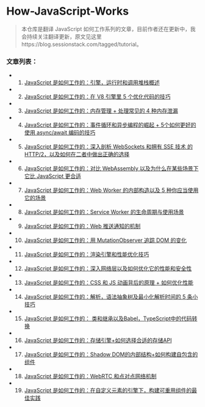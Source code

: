# How-JavaScript-Works

> 本仓库是翻译 JavaScript 如何工作系列的文章，目前作者还在更新中，我会持续关注翻译更新，原文见这里https://blog.sessionstack.com/tagged/tutorial。

### 文章列表：
- 1. [JavaScript 是如何工作的：引擎，运行时和调用堆栈概述](https://github.com/fe-doc/How-JavaScript-Works/blob/master/docs/How%20JavaScript%20works-%E5%BC%95%E6%93%8E%EF%BC%8C%E8%BF%90%E8%A1%8C%E6%97%B6%E5%92%8C%E8%B0%83%E7%94%A8%E5%A0%86%E6%A0%88%E6%A6%82%E8%BF%B0.md)
- 2. [JavaScript 是如何工作的：在 V8 引擎里 5 个优化代码的技巧](https://github.com/fe-doc/How-JavaScript-Works/blob/master/docs/How%20JavaScript%20works-%E5%9C%A8%20V8%20%E5%BC%95%E6%93%8E%E9%87%8C%205%20%E4%B8%AA%E4%BC%98%E5%8C%96%E4%BB%A3%E7%A0%81%E7%9A%84%E6%8A%80%E5%B7%A7.md)
- 3. [JavaScript 是如何工作的：内存管理 + 处理常见的 4 种内存泄漏](https://github.com/fe-doc/How-JavaScript-Works/blob/master/docs/How%20JavaScript%20works-%E5%86%85%E5%AD%98%E7%AE%A1%E7%90%86%20+%20%E5%A4%84%E7%90%86%E5%B8%B8%E8%A7%81%E7%9A%84%204%20%E7%A7%8D%E5%86%85%E5%AD%98%E6%B3%84%E6%BC%8F.md)
- 4. [JavaScript 是如何工作的：事件循环和异步编程的崛起 + 5个如何更好的使用 async/await 编码的技巧](https://github.com/fe-doc/How-JavaScript-Works/blob/master/docs/How%20JavaScript%20works-%E4%BA%8B%E4%BB%B6%E5%BE%AA%E7%8E%AF%E5%92%8C%E5%BC%82%E6%AD%A5%E7%BC%96%E7%A8%8B%E7%9A%84%E5%B4%9B%E8%B5%B7%20+%205%E4%B8%AA%E5%A6%82%E4%BD%95%E6%9B%B4%E5%A5%BD%E7%9A%84%E4%BD%BF%E7%94%A8%20async:await%20%E7%BC%96%E7%A0%81%E7%9A%84%E6%8A%80%E5%B7%A7.md)
- 5. [JavaScript 是如何工作的：深入剖析 WebSockets 和拥有 SSE 技术 的 HTTP/2，以及如何在二者中做出正确的选择](https://github.com/fe-doc/How-JavaScript-Works/blob/master/docs/How%20JavaScript%20works-%E6%B7%B1%E5%85%A5%E5%89%96%E6%9E%90%20WebSockets%20%E5%92%8C%E6%8B%A5%E6%9C%89%20SSE%20%E6%8A%80%E6%9C%AF%20%E7%9A%84%20HTTP:2%EF%BC%8C%E4%BB%A5%E5%8F%8A%E5%A6%82%E4%BD%95%E5%9C%A8%E4%BA%8C%E8%80%85%E4%B8%AD%E5%81%9A%E5%87%BA%E6%AD%A3%E7%A1%AE%E7%9A%84%E9%80%89%E6%8B%A9.md)
- 6. [JavaScript 是如何工作的：对比 WebAssembly 以及为什么在某些场景下它比 JavaScript 更合适](https://github.com/fe-doc/How-JavaScript-Works/blob/master/docs/How%20JavaScript%20works-%E5%AF%B9%E6%AF%94%20WebAssembly%20+%20%E4%B8%BA%E4%BB%80%E4%B9%88%E5%9C%A8%E6%9F%90%E4%BA%9B%E5%9C%BA%E6%99%AF%E4%B8%8B%E5%AE%83%E6%AF%94%20JavaScript%20%E6%9B%B4%E5%90%88%E9%80%82.md)
- 7. [JavaScript 是如何工作的：Web Worker 的内部构造以及 5 种你应当使用它的场景](https://github.com/fe-doc/How-JavaScript-Works/blob/master/docs/How%20JavaScript%20works-Web%20Worker%20%E7%9A%84%E5%86%85%E9%83%A8%E6%9E%84%E9%80%A0%E4%BB%A5%E5%8F%8A%205%20%E7%A7%8D%E4%BD%A0%E5%BA%94%E5%BD%93%E4%BD%BF%E7%94%A8%E5%AE%83%E7%9A%84%E5%9C%BA%E6%99%AF.md)
- 8. [JavaScript 是如何工作的：Service Worker 的生命周期与使用场景](https://github.com/fe-doc/How-JavaScript-Works/blob/master/docs/How%20JavaScript%20works-Service%20Worker%20%E7%9A%84%E7%94%9F%E5%91%BD%E5%91%A8%E6%9C%9F%E4%B8%8E%E4%BD%BF%E7%94%A8%E5%9C%BA%E6%99%AF.md)
- 9. [JavaScript 是如何工作的：Web 推送通知的机制](https://github.com/fe-doc/How-JavaScript-Works/blob/master/docs/How%20JavaScript%20works-Web%20%E6%8E%A8%E9%80%81%E9%80%9A%E7%9F%A5%E7%9A%84%E6%9C%BA%E5%88%B6.md)
- 10. [JavaScript 是如何工作的：用 MutationObserver 追踪 DOM 的变化](https://github.com/fe-doc/How-JavaScript-Works/blob/master/docs/How%20JavaScript%20works-%E7%94%A8%20MutationObserver%20%E8%BF%BD%E8%B8%AA%20DOM%20%E7%9A%84%E5%8F%98%E5%8C%96.md)
- 11. [JavaScript 是如何工作的：渲染引擎和性能优化技巧](https://github.com/fe-doc/How-JavaScript-Works/blob/master/docs/How%20JavaScript%20works-%E6%B8%B2%E6%9F%93%E5%BC%95%E6%93%8E%E5%92%8C%E6%80%A7%E8%83%BD%E4%BC%98%E5%8C%96%E6%8A%80%E5%B7%A7.md)
- 12. [JavaScript 是如何工作的：深入网络层以及如何优化它的性能和安全性](https://github.com/fe-doc/How-JavaScript-Works/blob/master/docs/How%20JavaScript%20works-%E6%B7%B1%E5%85%A5%E7%BD%91%E7%BB%9C%E5%B1%82%20+%20%E5%A6%82%E4%BD%95%E4%BC%98%E5%8C%96%E6%80%A7%E8%83%BD%E5%92%8C%E5%AE%89%E5%85%A8.md)
- 13. [JavaScript 是如何工作的：CSS 和 JS 动画背后的原理 + 如何优化性能](https://github.com/fe-doc/How-JavaScript-Works/blob/master/docs/How%20JavaScript%20works-CSS%20%E5%92%8C%20JS%20%E5%8A%A8%E7%94%BB%E8%83%8C%E5%90%8E%E7%9A%84%E5%8E%9F%E7%90%86%20+%20%E5%A6%82%E4%BD%95%E4%BC%98%E5%8C%96%E6%80%A7%E8%83%BD.md)
- 14. [JavaScript 是如何工作的：解析，语法抽象树及最小化解析时间的 5 条小技巧](https://github.com/fe-doc/How-JavaScript-Works/blob/master/docs/How%20JavaScript%20works-%E8%A7%A3%E6%9E%90%EF%BC%8C%E8%AF%AD%E6%B3%95%E6%8A%BD%E8%B1%A1%E6%A0%91%E5%8F%8A%E6%9C%80%E5%B0%8F%E5%8C%96%E8%A7%A3%E6%9E%90%E6%97%B6%E9%97%B4%E7%9A%84%205%20%E6%9D%A1%E5%B0%8F%E6%8A%80%E5%B7%A7.md)
- 15. [JavaScript 是如何工作的： 类和继承以及Babel，TypeScript中的代码转换](https://github.com/fe-doc/How-JavaScript-Works/blob/master/docs/How%20JavaScript%20works-%E7%B1%BB%E5%92%8C%E7%BB%A7%E6%89%BF%E4%BB%A5%E5%8F%8ABabel%EF%BC%8CTypeScript%E4%B8%AD%E7%9A%84%E4%BB%A3%E7%A0%81%E8%BD%AC%E6%8D%A2.md)
- 16. [JavaScript 是如何工作的：存储引擎+如何选择合适的存储API](https://github.com/fe-doc/How-JavaScript-Works/blob/master/docs/How%20JavaScript%20works-%E5%AD%98%E5%82%A8%E5%BC%95%E6%93%8E+%E5%A6%82%E4%BD%95%E9%80%89%E6%8B%A9%E5%90%88%E9%80%82%E7%9A%84%E5%AD%98%E5%82%A8API.md)
- 17. [JavaScript 是如何工作的：Shadow DOM的内部结构+如何构建自包含的组件](https://github.com/fe-doc/How-JavaScript-Works/blob/master/docs/How%20JavaScript%20works-Shadow%20DOM%E7%9A%84%E5%86%85%E9%83%A8%E7%BB%93%E6%9E%84+%E5%A6%82%E4%BD%95%E6%9E%84%E5%BB%BA%E8%87%AA%E5%8C%85%E5%90%AB%E7%9A%84%E7%BB%84%E4%BB%B6.md)
- 18. [JavaScript 是如何工作的：WebRTC 和点对点网络机制](https://github.com/fe-doc/How-JavaScript-Works/blob/master/docs/How%20JavaScript%20works-WebRTC%20%E5%92%8C%E7%82%B9%E5%AF%B9%E7%82%B9%E7%BD%91%E7%BB%9C%E6%9C%BA%E5%88%B6.md)
- 19. [JavaScript 是如何工作的：在自定义元素的引擎下，构建可重用组件的最佳实践](https://github.com/fe-doc/How-JavaScript-Works/blob/master/docs/How%20JavaScript%20works-%E5%9C%A8%E8%87%AA%E5%AE%9A%E4%B9%89%E5%85%83%E7%B4%A0%E7%9A%84%E5%BC%95%E6%93%8E%E4%B8%8B%EF%BC%8C%E6%9E%84%E5%BB%BA%E5%8F%AF%E9%87%8D%E7%94%A8%E7%BB%84%E4%BB%B6%E7%9A%84%E6%9C%80%E4%BD%B3%E5%AE%9E%E8%B7%B5.md)